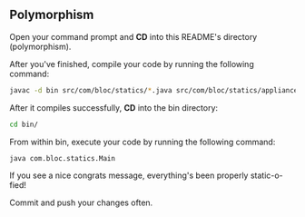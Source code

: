 ## Polymorphism

Open your command prompt and **CD** into this README's directory (polymorphism). 

After you've finished, compile your code by running the following command:

``` bash
javac -d bin src/com/bloc/statics/*.java src/com/bloc/statics/appliances/*.java
```

After it compiles successfully, **CD** into the bin directory:

``` bash
cd bin/
```

From within bin, execute your code by running the following command:

``` bash
java com.bloc.statics.Main
```

If you see a nice congrats message, everything's been properly static-o-fied!

Commit and push your changes often.